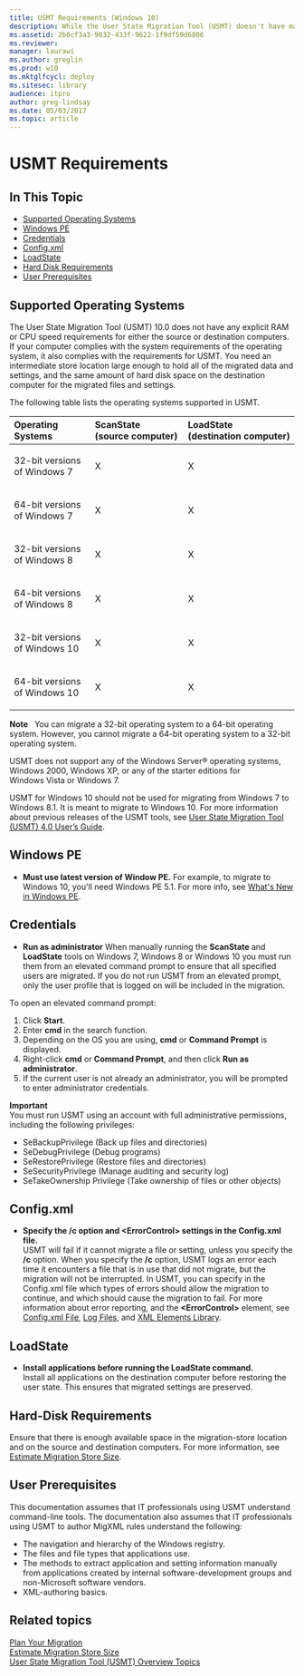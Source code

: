 ```yaml
---
title: USMT Requirements (Windows 10)
description: While the User State Migration Tool (USMT) doesn't have many requirements, these tips and tricks can help smooth the migration process.
ms.assetid: 2b0cf3a3-9032-433f-9622-1f9df59d6806
ms.reviewer:
manager: laurawi
ms.author: greglin
ms.prod: w10
ms.mktglfcycl: deploy
ms.sitesec: library
audience: itpro
author: greg-lindsay
ms.date: 05/03/2017
ms.topic: article
---
```


# USMT Requirements


## In This Topic


-   [Supported Operating Systems](#bkmk-1)
-   [Windows PE](#windows-pe)
-   [Credentials](#credentials)
-   [Config.xml](#configxml)
-   [LoadState](#loadstate)
-   [Hard Disk Requirements](#bkmk-3)
-   [User Prerequisites](#bkmk-userprereqs)

## <a href="" id="bkmk-1"></a>Supported Operating Systems


The User State Migration Tool (USMT) 10.0 does not have any explicit RAM or CPU speed requirements for either the source or destination computers. If your computer complies with the system requirements of the operating system, it also complies with the requirements for USMT. You need an intermediate store location large enough to hold all of the migrated data and settings, and the same amount of hard disk space on the destination computer for the migrated files and settings.

The following table lists the operating systems supported in USMT.

<table>

<colgroup>
<col width="33%" />
<col width="33%" />
<col width="33%" />
</colgroup>
<thead>
<tr class="header">
<th align="left">Operating Systems</th>
<th align="left">ScanState (source computer)</th>
<th align="left">LoadState (destination computer)</th>
</tr>
</thead>
<tbody>
<tr class="odd">
<td align="left"><p>32-bit versions of Windows 7</p></td>
<td align="left"><p>X</p></td>
<td align="left"><p>X</p></td>
</tr>
<tr class="even">
<td align="left"><p>64-bit versions of Windows 7</p></td>
<td align="left"><p>X</p></td>
<td align="left"><p>X</p></td>
</tr>
<tr class="odd">
<td align="left"><p>32-bit versions of Windows 8</p></td>
<td align="left"><p>X</p></td>
<td align="left"><p>X</p></td>
</tr>
<tr class="even">
<td align="left"><p>64-bit versions of Windows 8</p></td>
<td align="left"><p>X</p></td>
<td align="left"><p>X</p></td>
</tr>
<tr class="odd">
<td align="left"><p>32-bit versions of Windows 10</p></td>
<td align="left"><p>X</p></td>
<td align="left"><p>X</p></td>
</tr>
<tr class="even">
<td align="left"><p>64-bit versions of Windows 10</p></td>
<td align="left"><p>X</p></td>
<td align="left"><p>X</p></td>
</tr>
</tbody>
</table>



**Note**  
You can migrate a 32-bit operating system to a 64-bit operating system. However, you cannot migrate a 64-bit operating system to a 32-bit operating system.

USMT does not support any of the Windows Server® operating systems, Windows 2000, Windows XP, or any of the starter editions for Windows Vista or Windows 7.

USMT for Windows 10 should not be used for migrating from Windows 7 to Windows 8.1. It is meant to migrate to Windows 10.
For more information about previous releases of the USMT tools, see [User State Migration Tool (USMT) 4.0 User’s Guide](https://go.microsoft.com/fwlink/p/?LinkId=246564). 

## Windows PE

-   **Must use latest version of Window PE.** For example, to migrate to Windows 10, you'll need Windows PE 5.1. For more info, see [What's New in Windows PE](https://msdn.microsoft.com/library/windows/hardware/dn938350.aspx).

## Credentials

-  **Run as administrator**
    When manually running the **ScanState** and **LoadState** tools on Windows 7, Windows 8 or Windows 10 you must run them from an elevated command prompt to ensure that all specified users are migrated. If you do not run USMT from an elevated prompt, only the user profile that is logged on will be included in the migration.

To open an elevated command prompt:

1. Click **Start**.
2. Enter **cmd** in the search function.
3. Depending on the OS you are using, **cmd** or **Command Prompt** is displayed.
3. Right-click **cmd** or **Command Prompt**, and then click **Run as administrator**.
4. If the current user is not already an administrator, you will be prompted to enter administrator credentials.

**Important**<BR>
You must run USMT using an account with full administrative permissions, including the following privileges:

- SeBackupPrivilege (Back up files and directories)
- SeDebugPrivilege (Debug programs)
- SeRestorePrivilege (Restore files and directories)
- SeSecurityPrivilege (Manage auditing and security log)
- SeTakeOwnership Privilege (Take ownership of files or other objects)


## Config.xml

-  **Specify the /c option and &lt;ErrorControl&gt; settings in the Config.xml file.**<BR>
    USMT will fail if it cannot migrate a file or setting, unless you specify the **/c** option. When you specify the **/c** option, USMT logs an error each time it encounters a file that is in use that did not migrate, but the migration will not be interrupted. In USMT, you can specify in the Config.xml file which types of errors should allow the migration to continue, and which should cause the migration to fail. For more information about error reporting, and the **&lt;ErrorControl&gt;** element, see [Config.xml File](usmt-configxml-file.md), [Log Files](usmt-log-files.md), and [XML Elements Library](usmt-xml-elements-library.md).

## LoadState

-  **Install applications before running the LoadState command.**<BR>
    Install all applications on the destination computer before restoring the user state. This ensures that migrated settings are preserved.

## <a href="" id="bkmk-3"></a>Hard-Disk Requirements


Ensure that there is enough available space in the migration-store location and on the source and destination computers. For more information, see [Estimate Migration Store Size](usmt-estimate-migration-store-size.md).

## <a href="" id="bkmk-userprereqs"></a>User Prerequisites


This documentation assumes that IT professionals using USMT understand command-line tools. The documentation also assumes that IT professionals using USMT to author MigXML rules understand the following:

-   The navigation and hierarchy of the Windows registry.
-   The files and file types that applications use.
-   The methods to extract application and setting information manually from applications created by internal software-development groups and non-Microsoft software vendors.
-   XML-authoring basics.

## Related topics


[Plan Your Migration](usmt-plan-your-migration.md)<BR>
[Estimate Migration Store Size](usmt-estimate-migration-store-size.md)<BR>
[User State Migration Tool (USMT) Overview Topics](usmt-topics.md)<BR>









